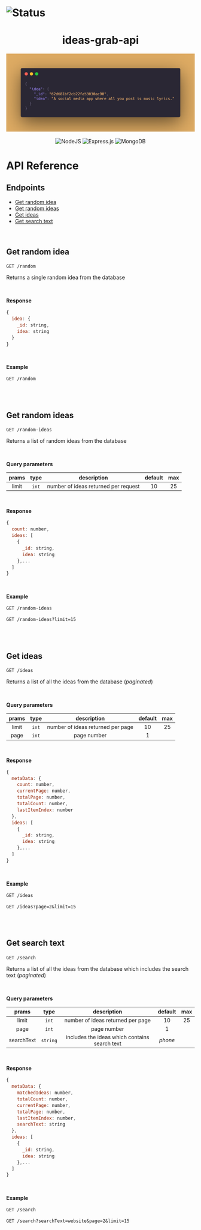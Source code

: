 # ![Status](https://img.shields.io/badge/status-migrating-red)

<h1 align="center"> ideas-grab-api </h1>

<p align="center">
  <img src="./public/heading1.png" />
</p>

<div align="center">
  
![NodeJS](https://img.shields.io/badge/node.js-6DA55F?style=for-the-badge&logo=node.js&logoColor=white)
![Express.js](https://img.shields.io/badge/express.js-%23404d59.svg?style=for-the-badge&logo=express&logoColor=%2361DAFB)
![MongoDB](https://img.shields.io/badge/MongoDB-%234ea94b.svg?style=for-the-badge&logo=mongodb&logoColor=white)

</div>

# API Reference 

## Endpoints
- [Get random idea](#get-random-idea)
- [Get random ideas](#get-random-ideas)
- [Get ideas](#get-ideas)
- [Get search text](#get-search-text)

<br>

## Get random idea

```HTTP
GET /random
```

Returns a single random idea from the database

<br>

**Response**

```js
{
  idea: {
    _id: string,
    idea: string
  }
}
```

<br>

**Example**


```HTTP
GET /random
```

<br>
<br>

## Get random ideas

```HTTP
GET /random-ideas
```

Returns a list of random ideas from the database

<br>

**Query parameters**

| prams 	|  type 	|              description             	| default 	| max 	|
|:-----:	|:-----:	|:------------------------------------:	|:-------:	|:---:	|
| limit 	| `int` 	| number of ideas returned per request 	|    10   	|  25 	|                                                              

<br>

**Response**

```js
{
  count: number,
  ideas: [
    {
      _id: string,
      idea: string
    },...
  ]
}
```

<br>

**Example**


```HTTP
GET /random-ideas
```


```HTTP
GET /random-ideas?limit=15
```

<br>
<br>

## Get ideas

```HTTP
GET /ideas
```

Returns a list of all the ideas from the database (_paginated_)

<br>

**Query parameters**

| prams 	|  type 	|            description            	| default 	| max 	|
|:-----:	|:-----:	|:---------------------------------:	|:-------:	|:---:	|
| limit 	| `int` 	| number of ideas returned per page 	|    10   	|  25 	|
|  page 	| `int` 	| page number                       	|    1    	|     	|

<br>

**Response**

```js
{
  metaData: {
    count: number,
    currentPage: number,
    totalPage: number,
    totalCount: number,
    lastItemIndex: number
  },
  ideas: [
    {
      _id: string,
      idea: string
    },...
  ]
}
```

<br>

**Example**

```HTTP
GET /ideas
```

```HTTP
GET /ideas?page=2&limit=15
```

<br>
<br>

## Get search text

```HTTP
GET /search
```

Returns a list of all the ideas from the database which includes the search text (_paginated_)

<br>

**Query parameters**

|    prams   	|   type   	|                  description                  	| default 	| max 	|
|:----------:	|:--------:	|:---------------------------------------------:	|:-------:	|:---:	|
|    limit   	|   `int`  	|       number of ideas returned per page       	|    10   	|  25 	|
|    page    	|   `int`  	|                  page number                  	|    1    	|     	|
| searchText 	| `string` 	| includes the ideas which contains search text 	| _phone_ 	|     	|
                                                          
<br>

**Response**

```js
{
  metaData: {
    matchedIdeas: number,
    totalCount: number,
    currentPage: number,
    totalPage: number,
    lastItemIndex: number,
    searchText: string
  },
  ideas: [
    {
      _id: string,
      idea: string
    },...
  ]
}
```

<br>

**Example**

```HTTP
GET /search
```

```HTTP
GET /search?searchText=website&page=2&limit=15
```

<br>
<br>
